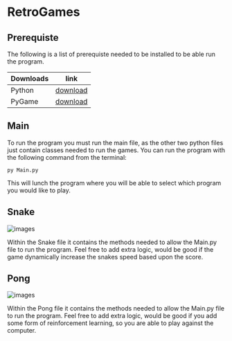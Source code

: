 # RetroGames

## Prerequiste

The following is a list of prerequiste needed to be installed to be able run 
the program.

| Downloads | link                                         |
|-----------|----------------------------------------------|
| Python    |[download](https://www.python.org/downloads/) |
| PyGame    |[download](https://www.pygame.org/news)       |

## Main

To run the program you must run the main file, as the other two python files
just contain classes needed to run the games.
You can run the program with the following command from the terminal:

```console
py Main.py
```

This will lunch the program where you will be able to select which program you
would like to play.

## Snake

![images](image/snake.png)

Within the Snake file it contains the methods needed to allow the Main.py file
to run the program.
Feel free to add extra logic, would be good if the game dynamically increase 
the snakes speed based upon the score.

## Pong

![images](image/pong.png)

Within the Pong file it contains the methods needed to allow the Main.py file
to run the program.
Feel free to add extra logic, would be good if you add some form of 
reinforcement learning, so you are able to play against the computer.
